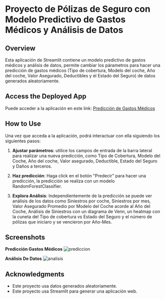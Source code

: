# Proyecto de Pólizas de Seguro con Modelo Predictivo de Gastos Médicos y Análisis de Datos

## Overview

Esta aplicación de Streamlit contiene un modelo predictivo de gastos médicos y análisis de datos,
permite cambiar los párametros para hacer una predicción de gastos médicos (Tipo de cobertura, Modelo del coche, Año del coche, Valor Asegurado, Deductibles y el Estado del Seguro) de datos generados aleatoriamente.

## Access the Deployed App

Puede acceder a la aplicación en este link: [Predicción de Gastos Médicos](https://karensaraimoralesmontiel-proyecto-seguro-main-74lvwl.streamlit.app/)

## How to Use

Una vez que acceda a la aplicación, podrá interactuar con ella siguiendo los siguientes pasos: 

1. **Ajustar parámetros**: utilice los campos de entrada de la barra lateral para realizar una nueva predicción, como Tipo de Cobertura, Modelo del Coche, Año del coche, Valor asegurado, Deductible, Estado del Seguro y Daños a terceros.

2. **Haz predicción**: Haga click en el botón "Predecir" para hacer una predicción, la predicción se realiza con un modelo RandomForestClassifier.

3. **Explora Análisis**: Independientemente de la predicción se puede ver análisis de los datos como Siniestros por coche, Siniestros por mes, Valor Asegurado Promedio por Modelo del Coche acorde al Año del Coche, Análisis de Siniestros con un diagrama de Venn, un heatmap con la cuneta del Tipo de cobertura vs Estado del Seguro y el número de pólizas que iniciaro y se vencieron por Año-Mes.
## Screenshots

**Predicción Gastos Médicos**
![prediccion](https://github.com/KarenSaraiMoralesMontiel/Proyecto-Seguro/assets/62195892/65f853db-d488-4b22-aae9-b382209b38c7)

**Análisis De Datos**
![analisis](https://github.com/KarenSaraiMoralesMontiel/Proyecto-Seguro/assets/62195892/8ff9e093-fcfd-48c3-9b89-d844080353d4)

## Acknowledgments

- Este proyecto usa datos generados aleatoriamente.
- Este proyecto usa Streamlit para generar una aplicación web.


